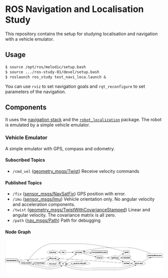 # ROS Navigation and Localisation Study

This repository contains the setup for studying localisation and navigation with a vehicle emulator.

## Usage
```
$ source /opt/ros/melodic/setup.bash
$ source .../ros-study-01/devel/setup.bash
$ roslaunch ros_study test_navi_loca.launch &
```

You can use `rviz` to set navigation goals and `rqt_reconfigure` to set parameters of the navigation.

## Components

It uses the [navigation stack]() and the [`robot_localization`]() package. The robot is emulated by a simple vehicle emulator.

### Vehicle Emulator

A simple emulator with GPS, compass and odometry.

#### Subscribed Topics

* `/cmd_vel` ([geometry_msgs/Twist](http://docs.ros.org/api/geometry_msgs/html/msg/Twist.html))
  Receive velocity commands

#### Published Topics

* `/fix` ([sensor_msgs/NavSatFix](http://docs.ros.org/api/sensor_msgs/html/msg/NavSatFix.html))
  GPS position with error.
* `/imu` ([sensor_msgs/Imu](http://docs.ros.org/api/sensor_msgs/html/msg/Imu.html))
  Vehicle orientation only. No angular velocity and acceleration components.
* `/twist` ([geometry_msgs/TwistWithCovarianceStamped](http://docs.ros.org/api/geometry_msgs/html/msg/TwistWithCovarianceStamped.html))
  Linear and angular velocity. The covariance matrix is all zero.
* `/path` ([nav_msgs/Path](http://docs.ros.org/api/nav_msgs/html/msg/Path.html))
  Path for debugging

#### Node Graph

<p align="center">
  <img src="docs/rqt_graph_01.png">
</p>
